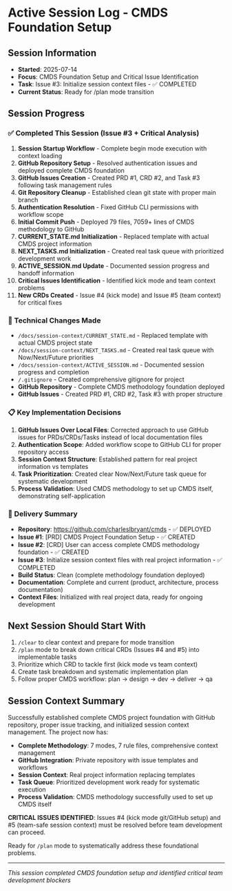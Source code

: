 # Active Session Log - CMDS Foundation Setup

## Session Information
- **Started**: 2025-07-14
- **Focus**: CMDS Foundation Setup and Critical Issue Identification
- **Task**: Issue #3: Initialize session context files - ✅ COMPLETED
- **Current Status**: Ready for /plan mode transition

## Session Progress

### ✅ Completed This Session (Issue #3 + Critical Analysis)
1. **Session Startup Workflow** - Complete begin mode execution with context loading
2. **GitHub Repository Setup** - Resolved authentication issues and deployed complete CMDS foundation
3. **GitHub Issues Creation** - Created PRD #1, CRD #2, and Task #3 following task management rules
4. **Git Repository Cleanup** - Established clean git state with proper main branch
5. **Authentication Resolution** - Fixed GitHub CLI permissions with workflow scope
6. **Initial Commit Push** - Deployed 79 files, 7059+ lines of CMDS methodology to GitHub
7. **CURRENT_STATE.md Initialization** - Replaced template with actual CMDS project information
8. **NEXT_TASKS.md Initialization** - Created real task queue with prioritized development work
9. **ACTIVE_SESSION.md Update** - Documented session progress and handoff information
10. **Critical Issues Identification** - Identified kick mode and team context problems
11. **New CRDs Created** - Issue #4 (kick mode) and Issue #5 (team context) for critical fixes

### 🔧 Technical Changes Made
- `/docs/session-context/CURRENT_STATE.md` - Replaced template with actual CMDS project state
- `/docs/session-context/NEXT_TASKS.md` - Created real task queue with Now/Next/Future priorities
- `/docs/session-context/ACTIVE_SESSION.md` - Documented session progress and completion
- `/.gitignore` - Created comprehensive gitignore for project
- **GitHub Repository** - Complete CMDS methodology foundation deployed
- **GitHub Issues** - Created PRD #1, CRD #2, Task #3 with proper structure

### 📋 Key Implementation Decisions
1. **GitHub Issues Over Local Files**: Corrected approach to use GitHub issues for PRDs/CRDs/Tasks instead of local documentation files
2. **Authentication Scope**: Added workflow scope to GitHub CLI for proper repository access
3. **Session Context Structure**: Established pattern for real project information vs templates
4. **Task Prioritization**: Created clear Now/Next/Future task queue for systematic development
5. **Process Validation**: Used CMDS methodology to set up CMDS itself, demonstrating self-application

### 🚀 Delivery Summary
- **Repository**: https://github.com/charleslbryant/cmds - ✅ DEPLOYED
- **Issue #1**: [PRD] CMDS Project Foundation Setup - ✅ CREATED
- **Issue #2**: [CRD] User can access complete CMDS methodology foundation - ✅ CREATED  
- **Issue #3**: Initialize session context files with real project information - ✅ COMPLETED
- **Build Status**: Clean (complete methodology foundation deployed)
- **Documentation**: Complete and current (product, architecture, process documentation)
- **Context Files**: Initialized with real project data, ready for ongoing development

## Next Session Should Start With
1. `/clear` to clear context and prepare for mode transition
2. `/plan` mode to break down critical CRDs (Issues #4 and #5) into implementable tasks
3. Prioritize which CRD to tackle first (kick mode vs team context)
4. Create task breakdown and systematic implementation plan
5. Follow proper CMDS workflow: plan → design → dev → deliver → qa

## Session Context Summary
Successfully established complete CMDS project foundation with GitHub repository, proper issue tracking, and initialized session context management. The project now has:

- **Complete Methodology**: 7 modes, 7 rule files, comprehensive context management
- **GitHub Integration**: Private repository with issue templates and workflows
- **Session Context**: Real project information replacing templates
- **Task Queue**: Prioritized development work ready for systematic execution
- **Process Validation**: CMDS methodology successfully used to set up CMDS itself

**CRITICAL ISSUES IDENTIFIED**: Issues #4 (kick mode git/GitHub setup) and #5 (team-safe session context) must be resolved before team development can proceed.

Ready for `/plan` mode to systematically address these foundational problems.

---
*This session completed CMDS foundation setup and identified critical team development blockers*
